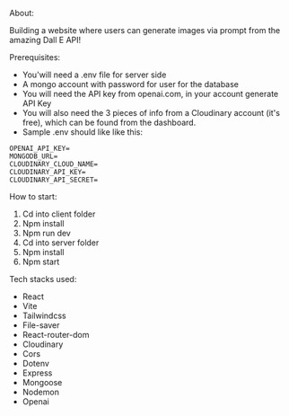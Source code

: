 About:

Building a website where users can generate images via prompt from the amazing Dall E API!

Prerequisites:
* You'will need a .env file for server side
* A mongo account with password for user for the database
* You will need the API key from openai.com, in your account generate API Key
* You will also need the 3 pieces of info from a Cloudinary account (it's free), which can be found from the dashboard.
* Sample .env should like like this:
```
OPENAI_API_KEY=
MONGODB_URL=
CLOUDINARY_CLOUD_NAME=
CLOUDINARY_API_KEY=
CLOUDINARY_API_SECRET=
```


How to start:

1. Cd into client folder
2. Npm install
3. Npm run dev
4. Cd into server folder
5. Npm install
6. Npm start


Tech stacks used:

* React
* Vite
* Tailwindcss
* File-saver
* React-router-dom
* Cloudinary
* Cors
* Dotenv
* Express
* Mongoose
* Nodemon
* Openai
